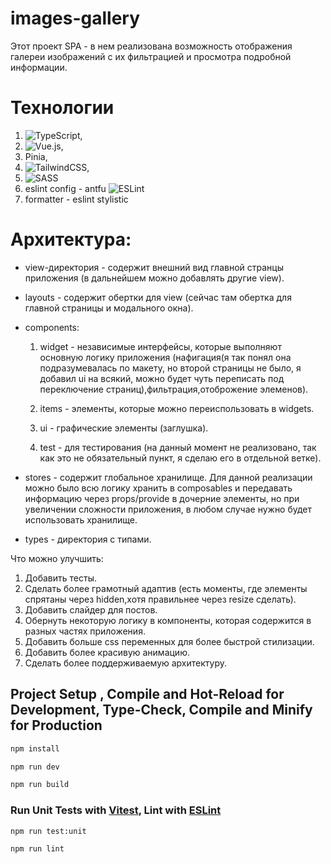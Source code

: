 # images-gallery

Этот проект SPA - в нем реализована возможность отображения галереи изображений с их фильтрацией и просмотра подробной информации.

# Технологии
1. ![TypeScript](https://img.shields.io/badge/typescript-%23007ACC.svg?style=for-the-badge&logo=typescript&logoColor=white),
2. ![Vue.js](https://img.shields.io/badge/vuejs-%2335495e.svg?style=for-the-badge&logo=vuedotjs&logoColor=%234FC08D),
3. Pinia,
4. ![TailwindCSS](https://img.shields.io/badge/tailwindcss-%2338B2AC.svg?style=for-the-badge&logo=tailwind-css&logoColor=white),
5. ![SASS](https://img.shields.io/badge/SASS-hotpink.svg?style=for-the-badge&logo=SASS&logoColor=white)
6. eslint config - antfu 	![ESLint](https://img.shields.io/badge/ESLint-4B3263?style=for-the-badge&logo=eslint&logoColor=white)
7. formatter - eslint stylistic

# Архитектура:
+ view-директория - содержит внешний вид главной странцы приложения (в дальнейшем можно добавлять другие view).
+ layouts - содержит обертки для view (сейчас там обертка для главной страницы и модального окна).
+ components:
  1. widget - независимые интерфейсы, которые выполняют основную логику приложения (нафигация(я так понял она подразумевалась по макету, но второй страницы не было, я добавил ui на всякий, можно будет чуть переписать под переключение страниц),фильтрация,отоброжение элеменов).

  2. items - элементы, которые можно переиспользовать в widgets.

  3. ui - графические элементы (заглушка).

  4. test - для тестирования (на данный момент не реализовано, так как это не обязательный пункт, я сделаю его в отдельной ветке).

+ stores - содержит глобальное хранилище. Для данной реализации можно было всю логику хранить в composables и передавать информацию через props/provide в дочерние элементы, но при увеличении сложности приложения, в любом случае нужно будет использовать хранилище.
+ types - директория с типами.

Что можно улучшить:
1. Добавить тесты.
2. Сделать более грамотный адаптив (есть моменты, где элементы спрятаны через hidden,хотя правильнее через resize сделать).
3. Добавить слайдер для постов.
4. Обернуть некоторую логику в компоненты, которая содержится в разных частях приложения.
5. Добавить больше css переменных для более быстрой стилизации.
6. Добавить более красивую анимацию.
7. Сделать более поддерживаемую архитектуру.

## Project Setup , Compile and Hot-Reload for Development, Type-Check, Compile and Minify for Production

```sh
npm install

npm run dev

npm run build
```

### Run Unit Tests with [Vitest](https://vitest.dev/), Lint with [ESLint](https://eslint.org/)

```sh
npm run test:unit

npm run lint
```
